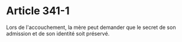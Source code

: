 # Article 341-1

Lors de l'accouchement, la mère peut demander que le secret de son admission et de son identité soit préservé.
